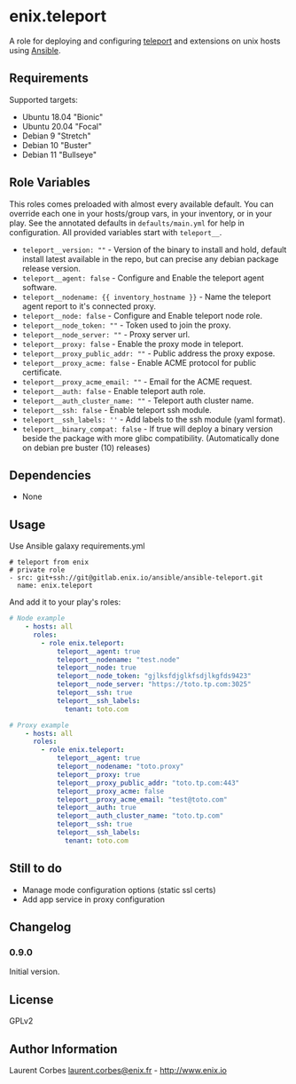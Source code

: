 enix.teleport
=============

A role for deploying and configuring [teleport](https://goteleport.com) and extensions on unix hosts using [Ansible](http://www.ansible.com/).

Requirements
------------

Supported targets:

- Ubuntu 18.04 "Bionic"
- Ubuntu 20.04 "Focal"
- Debian 9 "Stretch"
- Debian 10 "Buster"
- Debian 11 "Bullseye"

Role Variables
--------------

This roles comes preloaded with almost every available default. You can override each one in your hosts/group vars, in your inventory, or in your play. See the annotated defaults in `defaults/main.yml` for help in configuration. All provided variables start with `teleport__`.

- `teleport__version: ""` - Version of the binary to install and hold, default install latest available in the repo, but can precise any debian package release version.
- `teleport__agent: false` - Configure and Enable the teleport agent software.
- `teleport__nodename: {{ inventory_hostname }}` - Name the teleport agent report to it's connected proxy.
- `teleport__node: false` - Configure and Enable teleport node role.
- `teleport__node_token: ""` - Token used to join the proxy.
- `teleport__node_server: ""` - Proxy server url.
- `teleport__proxy: false` - Enable the proxy mode in teleport.
- `teleport__proxy_public_addr: ""` - Public address the proxy expose.
- `teleport__proxy_acme: false` - Enable ACME protocol for public certificate.
- `teleport__proxy_acme_email: ""` - Email for the ACME request.
- `teleport__auth: false` - Enable teleport auth role.
- `teleport__auth_cluster_name: ""` - Teleport auth cluster name.
- `teleport__ssh: false` - Enable teleport ssh module.
- `teleport__ssh_labels: ''` - Add labels to the ssh module (yaml format).
- `teleport__binary_compat: false` - If true will deploy a binary version beside the package with more glibc compatibility. (Automatically done on debian pre buster (10) releases)

Dependencies
------------

- None

Usage
-----

Use Ansible galaxy requirements.yml

    # teleport from enix
    # private role
    - src: git+ssh://git@gitlab.enix.io/ansible/ansible-teleport.git
      name: enix.teleport

And add it to your play's roles:

```yaml
# Node example
    - hosts: all
      roles:
        - role enix.teleport:
            teleport__agent: true
            teleport__nodename: "test.node"
            teleport__node: true
            teleport__node_token: "gjlksfdjglkfsdjlkgfds9423"
            teleport__node_server: "https://toto.tp.com:3025"
            teleport__ssh: true
            teleport__ssh_labels:
              tenant: toto.com
```

```yaml
# Proxy example
    - hosts: all
      roles:
        - role enix.teleport:
            teleport__agent: true
            teleport__nodename: "toto.proxy"
            teleport__proxy: true
            teleport__proxy_public_addr: "toto.tp.com:443"
            teleport__proxy_acme: false
            teleport__proxy_acme_email: "test@toto.com"
            teleport__auth: true
            teleport__auth_cluster_name: "toto.tp.com"
            teleport__ssh: true
            teleport__ssh_labels:
              tenant: toto.com
```

Still to do
-----------

- Manage mode configuration options (static ssl certs)
- Add app service in proxy configuration

Changelog
---------

### 0.9.0

Initial version.

License
-------

GPLv2

Author Information
------------------

Laurent Corbes <laurent.corbes@enix.fr> - http://www.enix.io
